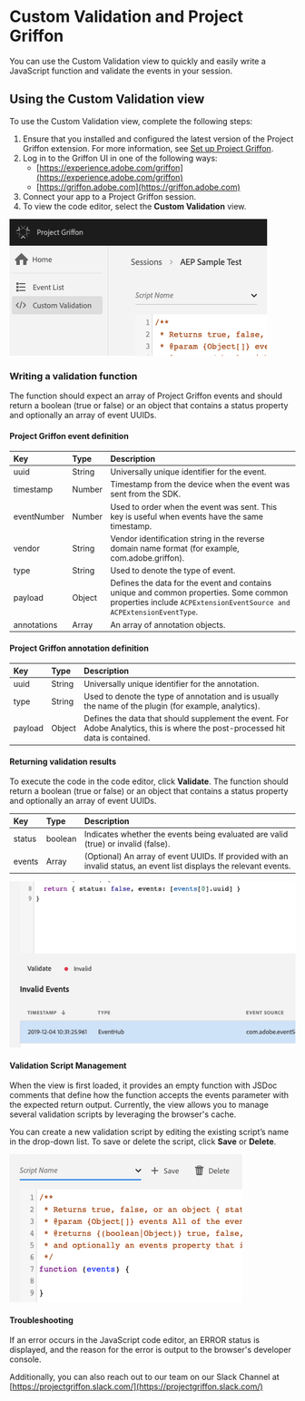 # Custom Validation and Project Griffon

You can use the Custom Validation view to quickly and easily write a JavaScript function and validate the events in your session.

## Using the Custom Validation view

To use the Custom Validation view, complete the following steps:

1. Ensure that you installed and configured the latest version of the Project Griffon extension. For more information, see  [Set up Project Griffon](../set-up-project-griffon.md).
2. Log in to the Griffon UI in one of the following ways:
   * [https://experience.adobe.com/griffon](https://experience.adobe.com/griffon)
   * [https://griffon.adobe.com](https://griffon.adobe.com)
3. Connect your app to a Project Griffon session.
4. To view the code editor, select the **Custom Validation** view.

![](../../../.gitbook/assets/griffon-custom-validation-navigation.png)

### Writing a validation function

The function should expect an array of Project Griffon events and should return a boolean \(true or false\) or an object that contains a status property and optionally an array of event UUIDs.

#### Project Griffon event definition

| Key | Type | Description |
| :--- | :--- | :--- |
| uuid | String | Universally unique identifier for the event. |
| timestamp | Number | Timestamp from the device when the event was sent from the SDK. |
| eventNumber | Number | Used to order when the event was sent. This key is useful when events have the same timestamp. |
| vendor | String | Vendor identification string in the reverse domain name format \(for example, com.adobe.griffon\). |
| type | String | Used to denote the type of event. |
| payload | Object | Defines the data for the event and contains unique and common properties. Some common properties include `ACPExtensionEventSource and ACPExtensionEventType`. |
| annotations | Array | An array of annotation objects. |

#### Project Griffon annotation definition

| Key | Type | Description |
| :--- | :--- | :--- |
| uuid | String | Universally unique identifier for the annotation. |
| type | String | Used to denote the type of annotation and is usually the name of the plugin \(for example, analytics\). |
| payload | Object | Defines the data that should supplement the event. For Adobe Analytics, this is where the post-processed hit data is contained. |

#### Returning validation results

To execute the code in the code editor, click **Validate**. The function should return a boolean \(true or false\) or an object that contains a status property and optionally an array of event UUIDs.

| Key | Type | Description |
| :--- | :--- | :--- |
| status | boolean | Indicates whether the events being evaluated are valid \(true\) or invalid \(false\). |
| events | Array | \(Optional\) An array of event UUIDs. If provided with an invalid status, an event list displays the relevant events. |

![](../../../.gitbook/assets/griffon-custom-validation-invalid.png)

#### Validation Script Management

When the view is first loaded, it provides an empty function with JSDoc comments that define how the function accepts the events parameter with the expected return output. Currently, the view allows you to manage several validation scripts by leveraging the browser's cache.

You can create a new validation script by editing the existing script’s name in the drop-down list. To save or delete the script, click **Save** or **Delete**.

![](../../../.gitbook/assets/griffon-custom-validation-save.png)

#### Troubleshooting

If an error occurs in the JavaScript code editor, an ERROR status is displayed, and the reason for the error is output to the browser's developer console.

Additionally, you can also reach out to our team on our Slack Channel at [https://projectgriffon.slack.com/](https://projectgriffon.slack.com/)

